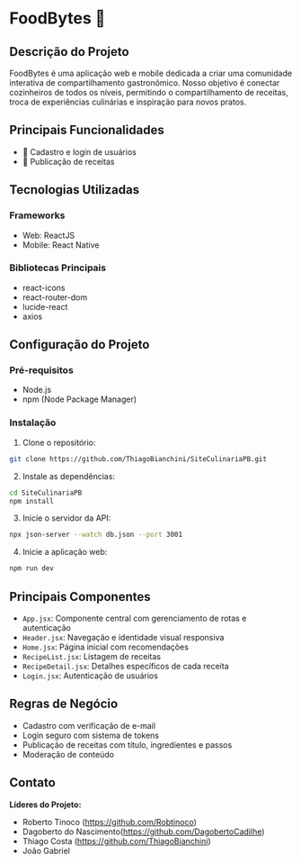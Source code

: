 # FoodBytes 🍲

## Descrição do Projeto

FoodBytes é uma aplicação web e mobile dedicada a criar uma comunidade interativa de compartilhamento gastronômico. Nosso objetivo é conectar cozinheiros de todos os níveis, permitindo o compartilhamento de receitas, troca de experiências culinárias e inspiração para novos pratos.

## Principais Funcionalidades

- 👤 Cadastro e login de usuários
- 📝 Publicação de receitas

## Tecnologias Utilizadas

### Frameworks
- Web: ReactJS
- Mobile: React Native

### Bibliotecas Principais
- react-icons
- react-router-dom
- lucide-react
- axios

## Configuração do Projeto

### Pré-requisitos
- Node.js
- npm (Node Package Manager)

### Instalação

1. Clone o repositório:
```bash
git clone https://github.com/ThiagoBianchini/SiteCulinariaPB.git
```

2. Instale as dependências:
```bash
cd SiteCulinariaPB
npm install
```

3. Inicie o servidor da API:
```bash
npx json-server --watch db.json --port 3001
```

4. Inicie a aplicação web:
```bash
npm run dev
```

## Principais Componentes

- `App.jsx`: Componente central com gerenciamento de rotas e autenticação
- `Header.jsx`: Navegação e identidade visual responsiva
- `Home.jsx`: Página inicial com recomendações
- `RecipeList.jsx`: Listagem de receitas
- `RecipeDetail.jsx`: Detalhes específicos de cada receita
- `Login.jsx`: Autenticação de usuários

## Regras de Negócio

- Cadastro com verificação de e-mail
- Login seguro com sistema de tokens
- Publicação de receitas com título, ingredientes e passos
- Moderação de conteúdo

## Contato

**Líderes do Projeto:**
- Roberto Tinoco (https://github.com/Robtinoco)
- Dagoberto do Nascimento(https://github.com/DagobertoCadilhe)
- Thiago Costa (https://github.com/ThiagoBianchini)
- João Gabriel
